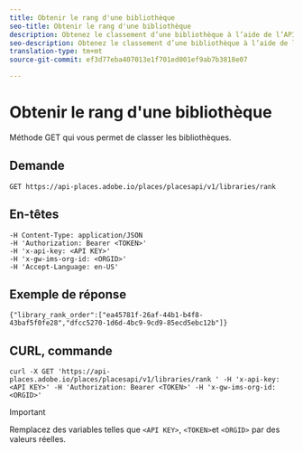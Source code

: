 ```yaml
---
title: Obtenir le rang d'une bibliothèque
seo-title: Obtenir le rang d'une bibliothèque
description: Obtenez le classement d’une bibliothèque à l’aide de l’API REST Places.
seo-description: Obtenez le classement d’une bibliothèque à l’aide de l’API REST Places.
translation-type: tm+mt
source-git-commit: ef3d77eba407013e1f701ed001ef9ab7b3818e07

---
```



# Obtenir le rang d'une bibliothèque

Méthode GET qui vous permet de classer les bibliothèques.

## Demande

`GET https://api-places.adobe.io/places/placesapi/v1/libraries/rank`

## En-têtes

```
-H Content-Type: application/JSON  
-H 'Authorization: Bearer <TOKEN>'  
-H 'x-api-key: <API KEY>'  
-H 'x-gw-ims-org-id: <ORGID>'  
-H 'Accept-Language: en-US'
```

## Exemple de réponse

```
{"library_rank_order":["ea45781f-26af-44b1-b4f8-43baf5f0fe28","dfcc5270-1d6d-4bc9-9cd9-85ecd5ebc12b"]}
```

## CURL, commande

```
curl -X GET 'https://api-places.adobe.io/places/placesapi/v1/libraries/rank ' -H 'x-api-key: <API KEY>' -H 'Authorization: Bearer <TOKEN>' -H 'x-gw-ims-org-id: <ORGID>'
```

>[!IMPORTANT]
>
>Remplacez des variables telles que `<API KEY>`, `<TOKEN>`et `<ORGID>` par des valeurs réelles.

